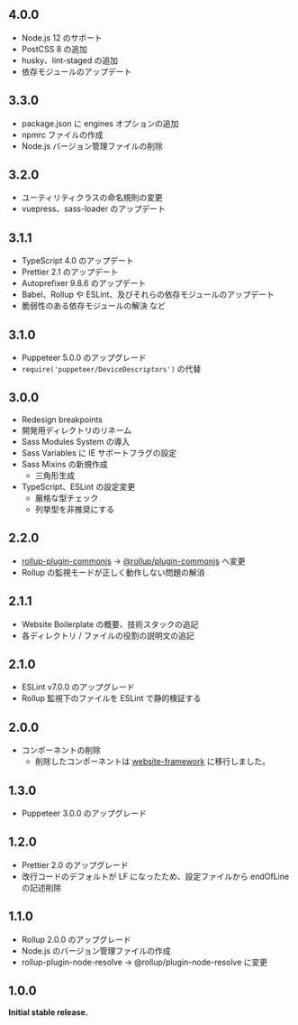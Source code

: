 ## 4.0.0

- Node.js 12 のサポート
- PostCSS 8 の追加
- husky、lint-staged の追加
- 依存モジュールのアップデート
## 3.3.0

- package.json に engines オプションの追加
- npmrc ファイルの作成
- Node.js バージョン管理ファイルの削除

## 3.2.0

- ユーティリティクラスの命名規則の変更
- vuepress、sass-loader のアップデート

## 3.1.1

- TypeScript 4.0 のアップデート
- Prettier 2.1 のアップデート
- Autoprefixer 9.8.6 のアップデート
- Babel、Rollup や ESLint、及びそれらの依存モジュールのアップデート
- 脆弱性のある依存モジュールの解決 など

## 3.1.0

- Puppeteer 5.0.0 のアップグレード
- `require('puppeteer/DeviceDescriptors')` の代替

## 3.0.0

- Redesign breakpoints
- 開発用ディレクトリのリネーム
- Sass Modules System の導入
- Sass Variables に IE サポートフラグの設定
- Sass Mixins の新規作成
  - 三角形生成
- TypeScript、ESLint の設定変更
  - 厳格な型チェック
  - 列挙型を非推奨にする

## 2.2.0

- [rollup-plugin-commonjs](https://github.com/rollup/rollup-plugin-commonjs) → [@rollup/plugin-commonjs](https://github.com/rollup/plugins/tree/master/packages/commonjs) へ変更
- Rollup の監視モードが正しく動作しない問題の解消

## 2.1.1

- Website Boilerplate の概要、技術スタックの追記
- 各ディレクトリ / ファイルの役割の説明文の追記

## 2.1.0

- ESLint v7.0.0 のアップグレード
- Rollup 監視下のファイルを ESLint で静的検証する

## 2.0.0

- コンポーネントの削除
  - 削除したコンポーネントは [website-framework](https://github.com/toshifumiimanishi/website-framework) に移行しました。

## 1.3.0

- Puppeteer 3.0.0 のアップグレード

## 1.2.0

- Prettier 2.0 のアップグレード
- 改行コードのデフォルトが LF になったため、設定ファイルから endOfLine の記述削除

## 1.1.0

- Rollup 2.0.0 のアップグレード
- Node.js のバージョン管理ファイルの作成
- rollup-plugin-node-resolve → @rollup/plugin-node-resolve に変更

## 1.0.0

**Initial stable release.**
